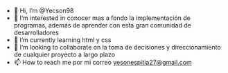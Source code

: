 - 👋 Hi, I’m @Yecson98
- 👀 I’m interested in conocer mas a fondo la implementación de programas, además de aprender con esta gran comunidad de desarrolladores 
- 🌱 I’m currently learning html y css 
- 💞️ I’m looking to collaborate on la toma de decisiones y direccionamiento de cualquier proyecto a largo plazo
- 📫 How to reach me por mi correo yesonespitia27@gmail.com

<!---
Yecson98/Yecson98 is a ✨ special ✨ repository because its `README.md` (this file) appears on your GitHub profile.
You can click the Preview link to take a look at your changes.
--->
